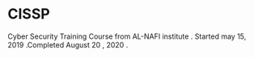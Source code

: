 # CISSP
Cyber Security Training Course from AL-NAFI institute . Started may 15, 2019 .Completed August 20 , 2020 .
